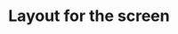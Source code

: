 ---
layout: home
sortorder: 1.2
title: "Layout for the screen"
description: |
  Copy fitting entails fitting the given content into a limited number of pages.
details: |
  We'll learn how to select font pairs and create code which will establish hierarchy to achieve smooth flow, clear contrast and harmony on the page.

  ## Fluid Type Scales

  Rather than using arbitrary numerical type break points, fluid type generators work with steps.

  - [Smashing Magazine on Fluid Type Systems](https://www.smashingmagazine.com/2021/04/designing-developing-fluid-type-space-scales/)
  - [Utopia Fluid Type Generator](https://utopia.fyi/type/calculator/)
  
---